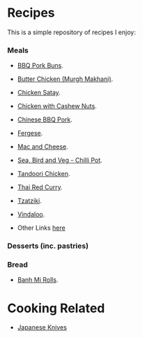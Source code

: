 # Recipes
This is a simple repository of recipes I enjoy:

### Meals

- [BBQ Pork Buns](recipes/bbq_pork_buns/).
- [Butter Chicken (Murgh Makhani)](recipes/butter_chicken/).
- [Chicken Satay](recipes/chicken_satay/).
- [Chicken with Cashew Nuts](recipes/chicken_with_cashew_nuts/).
- [Chinese BBQ Pork](recipes/chinese_bbq_pork/).
- [Fergese](recipes/fergese/).
- [Mac and Cheese](recipes/mac_and_cheese/).
- [Sea, Bird and Veg - Chilli Pot](recipes/sea_bird_veg_chilli_pot/).
- [Tandoori Chicken](recipes/tandoori_chicken/).
- [Thai Red Curry](recipes/thai_red_curry/).
- [Tzatziki](recipes/tzatziki/).
- [Vindaloo](recipes/vindaloo/).


- Other Links [here](./links.md)

### Desserts (inc. pastries)


### Bread

- [Banh Mi Rolls](bread/banh_mi_rolls/).


# Cooking Related

- [Japanese Knives](https://www.mtckitchen.com/knife-styles/)
